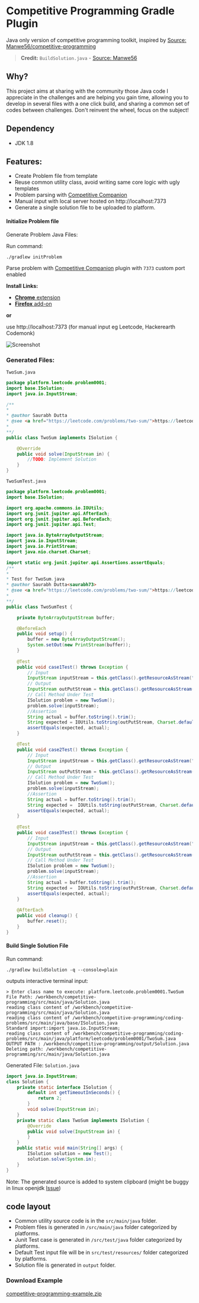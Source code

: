 # Competitive Programming Gradle Plugin

Java only version of competitive programming toolkit, inspired by [Source: Manwe56/competitive-programming](https://github.com/Manwe56/competitive-programming)

> **Credit:** `BuildSolution.java`  - [Source: Manwe56](https://github.com/Manwe56/competitive-programming/blob/master/src/main/java/builder/FileBuilder.java)

## Why?
This project aims at sharing with the community those Java code I appreciate in the challenges and are helping you gain time, allowing you to develop in several files with a one click build, and sharing a common set of codes between challenges. Don't reinvent the wheel, focus on the subject!

## Dependency
 - JDK 1.8

## Features: 

- Create Problem file from template
- Reuse common utility class, avoid writing same core logic with ugly templates
- Problem parsing with [Competitive Companion](https://github.com/jmerle/competitive-companion)
- Manual input with local server hosted on http://localhost:7373
- Generate a single solution file to be uploaded to platform.


#### Initialize Problem file

Generate Problem Java Files:

Run command: 

```shell
./gradlew initProblem
```

Parse problem with [Competitive Companion](https://github.com/jmerle/competitive-companion) plugin with `7373` custom port enabled 

**Install Links:**

- [**Chrome** extension](https://chrome.google.com/webstore/detail/competitive-companion/cjnmckjndlpiamhfimnnjmnckgghkjbl)
- [**Firefox** add-on](https://addons.mozilla.org/en-US/firefox/addon/competitive-companion/)

**or** 

use http://localhost:7373 (for manual input eg Leetcode, Hackerearth Codemonk)

![Screenshot](https://res.cloudinary.com/dren4jgbp/image/upload/v1611277157/Screenshot_2021-01-22_Competitive_Programming_Gradle_Plugin_Input_Form_dtzcpo.png)

### Generated Files: 

`TwoSum.java`
```java
package platform.leetcode.problem0001;
import base.ISolution;
import java.io.InputStream;

/**
*
* @author Saurabh Dutta
* @see <a href="https://leetcode.com/problems/two-sum/">https://leetcode.com/problems/two-sum/</a> 
*
**/
public class TwoSum implements ISolution {

    @Override
    public void solve(InputStream in) {
        //TODO: Implement Solution
    }
}
```
`TwoSumTest.java`
```java
package platform.leetcode.problem0001;
import base.ISolution;

import org.apache.commons.io.IOUtils;
import org.junit.jupiter.api.AfterEach;
import org.junit.jupiter.api.BeforeEach;
import org.junit.jupiter.api.Test;

import java.io.ByteArrayOutputStream;
import java.io.InputStream;
import java.io.PrintStream;
import java.nio.charset.Charset;

import static org.junit.jupiter.api.Assertions.assertEquals;
/**
*
* Test for TwoSum.java
* @author Saurabh Dutta<saurabh73>
* @see <a href="https://leetcode.com/problems/two-sum/">https://leetcode.com/problems/two-sum/</a> 
*
**/
public class TwoSumTest {

    private ByteArrayOutputStream buffer;

    @BeforeEach
    public void setup() {
        buffer = new ByteArrayOutputStream();
        System.setOut(new PrintStream(buffer));
    }
    
    @Test
    public void case1Test() throws Exception {
        // Input
        InputStream inputStream = this.getClass().getResourceAsStream("/leetcode/problem0001/input1.txt");
        // Output
        InputStream outPutStream = this.getClass().getResourceAsStream("/leetcode/problem0001/output1.txt");
        // Call Method Under Test
        ISolution problem = new TwoSum();
        problem.solve(inputStream);
        //Assertion
        String actual = buffer.toString().trim();
        String expected = IOUtils.toString(outPutStream, Charset.defaultCharset()).trim();
        assertEquals(expected, actual);
    }

    @Test
    public void case2Test() throws Exception {
        // Input
        InputStream inputStream = this.getClass().getResourceAsStream("/leetcode/problem0001/input2.txt");
        // Output
        InputStream outPutStream = this.getClass().getResourceAsStream("/leetcode/problem0001/output2.txt");
        // Call Method Under Test
        ISolution problem = new TwoSum();
        problem.solve(inputStream);
        //Assertion
        String actual = buffer.toString().trim();
        String expected =  IOUtils.toString(outPutStream, Charset.defaultCharset()).trim();
        assertEquals(expected, actual);
    }
    
    @Test
    public void case3Test() throws Exception {
        // Input
        InputStream inputStream = this.getClass().getResourceAsStream("/leetcode/problem0001/input3.txt");
        // Output
        InputStream outPutStream = this.getClass().getResourceAsStream("/leetcode/problem0001/output3.txt");
        // Call Method Under Test
        ISolution problem = new TwoSum();
        problem.solve(inputStream);
        //Assertion
        String actual = buffer.toString().trim();
        String expected =  IOUtils.toString(outPutStream, Charset.defaultCharset()).trim();
        assertEquals(expected, actual);
    }
    
    @AfterEach
    public void cleanup() {
        buffer.reset();
    }
}
```

#### Build Single Solution File

Run command: 
```shell
./gradlew buildSolution -q --console=plain
```
outputs interactive terminal input:
```shell
> Enter class name to execute: platform.leetcode.problem0001.TwoSum
File Path: /workbench/competitive-programming/src/main/java/Solution.java
reading class content of /workbench/competitive-programming/src/main/java/Solution.java
reading class content of /workbench/competitive-programming/coding-problems/src/main/java/base/ISolution.java
Standard import:import java.io.InputStream;
reading class content of /workbench/competitive-programming/coding-problems/src/main/java/platform/leetcode/problem0001/TwoSum.java
OUTPUT PATH : /workbench/competitive-programming/output/Solution.java
Deleting path: /workbench/competitive-programming/src/main/java/Solution.java
```

Generated File: `Solution.java`
```java
import java.io.InputStream;
class Solution {
	private static interface ISolution {
		default int getTimeoutInSeconds() {
			return 2;
		}
		void solve(InputStream in);
	}
	private static class TwoSum implements ISolution {
		@Override
		public void solve(InputStream in) {
		}
	}
	public static void main(String[] args) {
		ISolution solution = new Test();
		solution.solve(System.in);
	}
}
```

Note: The generated source is added to system clipboard (might be buggy in linux openjdk [Issue](https://bugs.openjdk.java.net/browse/JDK-8179547))

## code layout
- Common utility source code is in the `src/main/java` folder. 
- Problem files is generated in `/src/main/java` folder categorized by platforms.
- Junit Test case  is generated in `/src/test/java` folder categorized by platforms.
- Default Test input file will be in `src/test/resources/` folder categorized by platforms.
- Solution file is generated in `output` folder.

### Download Example
[competitive-programming-example.zip](https://github.com/saurabh73/competitive-programming-practice/archive/gradle-plugin-example-repo.zip)